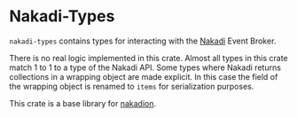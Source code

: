 # Nakadi-Types

`nakadi-types` contains types for interacting with the [Nakadi](https://nakadi.io) Event Broker.

There is no real logic implemented in this crate.
Almost all types in this crate match 1 to 1 to a type of the Nakadi API. Some
types where Nakadi returns collections in a wrapping object are made explicit.
In this case the field of the wrapping object is renamed to `items` for
serialization purposes. 


This crate is a base library for [nakadion](https://crates.io/crates/nakadion).

